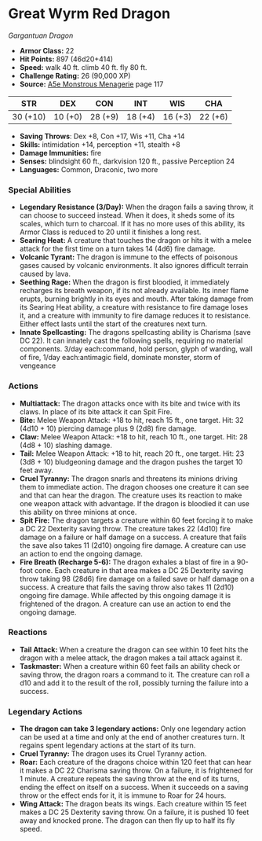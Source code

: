 # Great Wyrm Red Dragon

*Gargantuan* *Dragon*

- **Armor Class:** 22
- **Hit Points:** 897 (46d20+414)
- **Speed:** walk 40 ft. climb 40 ft. fly 80 ft.
- **Challenge Rating:** 26 (90,000 XP)
- **Source:** [A5e Monstrous Menagerie](https://enpublishingrpg.com/products/level-up-monstrous-menagerie-a5e) page 117

| STR | DEX | CON | INT | WIS | CHA |
| --- | --- | --- | --- | --- | --- |
| 30 (+10) | 10 (+0) | 28 (+9) | 18 (+4) | 16 (+3) | 22 (+6) |

- **Saving Throws**: Dex +8, Con +17, Wis +11, Cha +14
- **Skills:** intimidation +14, perception +11, stealth +8
- **Damage Immunities:** fire
- **Senses:** blindsight 60 ft., darkvision 120 ft., passive Perception 24
- **Languages:** Common, Draconic, two more

### Special Abilities

- **Legendary Resistance (3/Day):** When the dragon fails a saving throw, it can choose to succeed instead. When it does, it sheds some of its scales, which turn to charcoal. If it has no more uses of this ability, its Armor Class is reduced to 20 until it finishes a long rest.
- **Searing Heat:** A creature that touches the dragon or hits it with a melee attack for the first time on a turn takes 14 (4d6) fire damage.
- **Volcanic Tyrant:** The dragon is immune to the effects of poisonous gases caused by volcanic environments. It also ignores difficult terrain caused by lava.
- **Seething Rage:** When the dragon is first bloodied, it immediately recharges its breath weapon, if its not already available. Its inner flame erupts, burning brightly in its eyes and mouth. After taking damage from its Searing Heat ability, a creature with resistance to fire damage loses it, and a creature with immunity to fire damage reduces it to resistance. Either effect lasts until the start of the creatures next turn.
- **Innate Spellcasting:** The dragons spellcasting ability is Charisma (save DC 22). It can innately cast the following spells, requiring no material components. 3/day each:command, hold person, glyph of warding, wall of fire,  1/day each:antimagic field, dominate monster, storm of vengeance

### Actions

- **Multiattack:** The dragon attacks once with its bite and twice with its claws. In place of its bite attack  it can Spit Fire.
- **Bite:** Melee Weapon Attack: +18 to hit, reach 15 ft., one target. Hit: 32 (4d10 + 10) piercing damage plus 9 (2d8) fire damage.
- **Claw:** Melee Weapon Attack: +18 to hit, reach 10 ft., one target. Hit: 28 (4d8 + 10) slashing damage.
- **Tail:** Melee Weapon Attack: +18 to hit, reach 20 ft., one target. Hit: 23 (3d8 + 10) bludgeoning damage  and the dragon pushes the target 10 feet away.
- **Cruel Tyranny:** The dragon snarls and threatens its minions  driving them to immediate action. The dragon chooses one creature it can see and that can hear the dragon. The creature uses its reaction to make one weapon attack with advantage. If the dragon is bloodied  it can use this ability on three minions at once.
- **Spit Fire:** The dragon targets a creature within 60 feet  forcing it to make a DC 22 Dexterity saving throw. The creature takes 22 (4d10) fire damage on a failure or half damage on a success. A creature that fails the save also takes 11 (2d10) ongoing fire damage. A creature can use an action to end the ongoing damage.
- **Fire Breath (Recharge 5-6):** The dragon exhales a blast of fire in a 90-foot cone. Each creature in that area makes a DC 25 Dexterity saving throw  taking 98 (28d6) fire damage on a failed save or half damage on a success. A creature that fails the saving throw also takes 11 (2d10) ongoing fire damage. While affected by this ongoing damage  it is frightened of the dragon. A creature can use an action to end the ongoing damage.

### Reactions

- **Tail Attack:** When a creature the dragon can see within 10 feet hits the dragon with a melee attack, the dragon makes a tail attack against it.
- **Taskmaster:** When a creature within 60 feet fails an ability check or saving throw, the dragon roars a command to it. The creature can roll a d10 and add it to the result of the roll, possibly turning the failure into a success.



### Legendary Actions

- **The dragon can take 3 legendary actions:** Only one legendary action can be used at a time and only at the end of another creatures turn. It regains spent legendary actions at the start of its turn.
- **Cruel Tyranny:** The dragon uses its Cruel Tyranny action.
- **Roar:** Each creature of the dragons choice within 120 feet that can hear it makes a DC 22 Charisma saving throw. On a failure, it is frightened for 1 minute. A creature repeats the saving throw at the end of its turns, ending the effect on itself on a success. When it succeeds on a saving throw or the effect ends for it, it is immune to Roar for 24 hours.
- **Wing Attack:** The dragon beats its wings. Each creature within 15 feet makes a DC 25 Dexterity saving throw. On a failure, it is pushed 10 feet away and knocked prone. The dragon can then fly up to half its fly speed.
